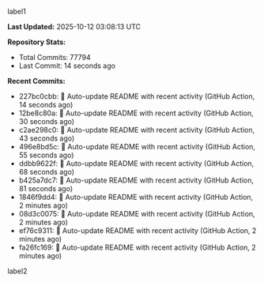 
label1 
<!-- ACTIVITY_START -->
**Last Updated:** 2025-10-12 03:08:13 UTC

**Repository Stats:**
- Total Commits: 77794
- Last Commit: 14 seconds ago

**Recent Commits:**
- 227bc0cbb: 🤖 Auto-update README with recent activity (GitHub Action, 14 seconds ago)
- 12be8c80a: 🤖 Auto-update README with recent activity (GitHub Action, 30 seconds ago)
- c2ae298c0: 🤖 Auto-update README with recent activity (GitHub Action, 43 seconds ago)
- 496e8bd5c: 🤖 Auto-update README with recent activity (GitHub Action, 55 seconds ago)
- ddbb9622f: 🤖 Auto-update README with recent activity (GitHub Action, 68 seconds ago)
- b425a7dc7: 🤖 Auto-update README with recent activity (GitHub Action, 81 seconds ago)
- 1846f9dd4: 🤖 Auto-update README with recent activity (GitHub Action, 2 minutes ago)
- 08d3c0075: 🤖 Auto-update README with recent activity (GitHub Action, 2 minutes ago)
- ef76c9311: 🤖 Auto-update README with recent activity (GitHub Action, 2 minutes ago)
- fa26fc169: 🤖 Auto-update README with recent activity (GitHub Action, 2 minutes ago)
<!-- ACTIVITY_END -->

label2
